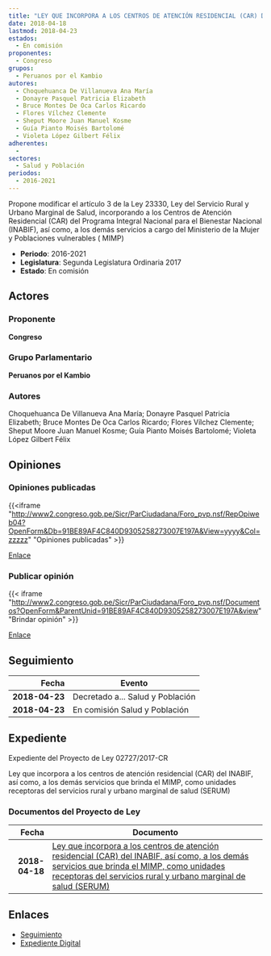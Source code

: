 ```yaml
---
title: "LEY QUE INCORPORA A LOS CENTROS DE ATENCIÓN RESIDENCIAL (CAR) DEL INABIF, ASÍ COMO A LOS DEMÁS SERVICIOS QUE BRINDA EL MIMP, COMO UNIDADES RECEPTORAS DEL SERVICIO RURAL Y URBANO MARGINAL DE SALUD (SERUM)"
date: 2018-04-18
lastmod: 2018-04-23
estados: 
  - En comisión
proponentes: 
  - Congreso
grupos: 
  - Peruanos por el Kambio
autores: 
  - Choquehuanca De Villanueva Ana María
  - Donayre Pasquel Patricia Elizabeth
  - Bruce Montes De Oca Carlos Ricardo
  - Flores Vílchez Clemente
  - Sheput Moore Juan Manuel Kosme
  - Guía Pianto Moisés Bartolomé
  - Violeta López Gilbert Félix
adherentes: 
  - 
sectores: 
  - Salud y Población
periodos: 
  - 2016-2021
---
```


Propone modificar el artículo 3 de la Ley 23330, Ley del Servicio Rural y Urbano Marginal de Salud, incorporando a los Centros de Atención Residencial (CAR) del Programa Integral Nacional para el Bienestar Nacional (INABIF), así como, a los demás servicios a cargo del Ministerio de la Mujer y Poblaciones vulnerables ( MIMP)

- **Periodo**: 2016-2021
- **Legislatura**: Segunda Legislatura Ordinaria 2017
- **Estado**: En comisión

## Actores

### Proponente

**Congreso**

### Grupo Parlamentario

**Peruanos por el Kambio**

### Autores

Choquehuanca De Villanueva Ana María; Donayre Pasquel Patricia Elizabeth; Bruce Montes De Oca Carlos Ricardo; Flores Vílchez Clemente; Sheput Moore Juan Manuel Kosme; Guía Pianto Moisés Bartolomé; Violeta López Gilbert Félix


## Opiniones

### Opiniones publicadas

{{<iframe "http://www2.congreso.gob.pe/Sicr/ParCiudadana/Foro_pvp.nsf/RepOpiweb04?OpenForm&Db=91BE89AF4C840D9305258273007E197A&View=yyyy&Col=zzzzz" "Opiniones publicadas" >}}

[Enlace](http://www2.congreso.gob.pe/Sicr/ParCiudadana/Foro_pvp.nsf/RepOpiweb04?OpenForm&Db=91BE89AF4C840D9305258273007E197A&View=yyyy&Col=zzzzz)
### Publicar opinión

{{< iframe "http://www2.congreso.gob.pe/Sicr/ParCiudadana/Foro_pvp.nsf/Documentos?OpenForm&ParentUnid=91BE89AF4C840D9305258273007E197A&view" "Brindar opinión" >}}

[Enlace](http://www2.congreso.gob.pe/Sicr/ParCiudadana/Foro_pvp.nsf/Documentos?OpenForm&ParentUnid=91BE89AF4C840D9305258273007E197A&view)

## Seguimiento

| Fecha | Evento |
|------:|--------|
| **2018-04-23** | Decretado a... Salud y Población|
| **2018-04-23** | En comisión Salud y Población|


## Expediente

Expediente del Proyecto de Ley 02727/2017-CR

Ley que incorpora a los centros de atención residencial (CAR) del INABIF, así como, a los demás servicios que brinda el MIMP, como unidades receptoras del servicios rural y urbano marginal de salud (SERUM)


### Documentos del Proyecto de Ley

| Fecha | Documento |
|------:|--------|
| **2018-04-18** | [Ley que incorpora a los centros de atención residencial (CAR) del INABIF, así como, a los demás servicios que brinda el MIMP, como unidades receptoras del servicios rural y urbano marginal de salud (SERUM)](http://www.leyes.congreso.gob.pe/Documentos/2016_2021/Proyectos_de_Ley_y_de_Resoluciones_Legislativas/PL0272720180418.pdf) |

## Enlaces 

- [Seguimiento](http://www2.congreso.gob.pe/Sicr/TraDocEstProc/CLProLey2016.nsf/f7fff46988ca05b1052578e100829cc7/7dfdfd2e44bb88e20525827400577333?OpenDocument)
- [Expediente Digital](http://www2.congreso.gob.pe/Sicr/TraDocEstProc/CLProLey2016.nsf/f7fff46988ca05b1052578e100829cc7/7dfdfd2e44bb88e20525827400577333?OpenDocument&Click=05257FB7005EB655.eb71d0cf91d8294e05256cdf006b5706/$Body/0.1C6C)

